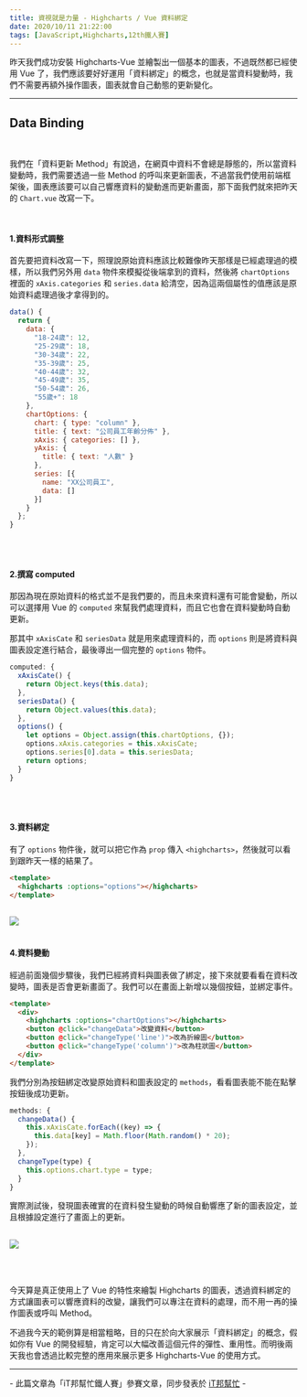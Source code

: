 ```yaml
---
title: 資視就是力量 - Highcharts / Vue 資料綁定
date: 2020/10/11 21:22:00
tags: [JavaScript,Highcharts,12th鐵人賽]
---
```


昨天我們成功安裝 Highcharts-Vue 並繪製出一個基本的圖表，不過既然都已經使用 Vue 了，我們應該要好好運用「資料綁定」的概念，也就是當資料變動時，我們不需要再額外操作圖表，圖表就會自己動態的更新變化。

---

## Data Binding

<br/>

我們在「資料更新 Method」有說過，在網頁中資料不會總是靜態的，所以當資料變動時，我們需要透過一些 Method 的呼叫來更新圖表，不過當我們使用前端框架後，圖表應該要可以自己響應資料的變動進而更新畫面，那下面我們就來把昨天的 `Chart.vue` 改寫一下。

<br/>

#### 1.資料形式調整

首先要把資料改寫一下，照理說原始資料應該比較難像昨天那樣是已經處理過的模樣，所以我們另外用 `data` 物件來模擬從後端拿到的資料，然後將 `chartOptions` 裡面的 `xAxis.categories` 和 `series.data` 給清空，因為這兩個屬性的值應該是原始資料處理過後才拿得到的。

```javascript
data() {
  return {
    data: {
      "18-24歲": 12,
      "25-29歲": 18,
      "30-34歲": 22,
      "35-39歲": 25,
      "40-44歲": 32,
      "45-49歲": 35,
      "50-54歲": 26,
      "55歲+": 18
    },
    chartOptions: {
      chart: { type: "column" },
      title: { text: "公司員工年齡分佈" },
      xAxis: { categories: [] },
      yAxis: { 
        title: { text: "人數" }
      },
      series: [{ 
        name: "XX公司員工",
        data: []
      }]
    }
  };
}
```

<br/>
<br/>

#### 2.撰寫 computed

那因為現在原始資料的格式並不是我們要的，而且未來資料還有可能會變動，所以可以選擇用 Vue 的 `computed` 來幫我們處理資料，而且它也會在資料變動時自動更新。

那其中 `xAxisCate` 和 `seriesData` 就是用來處理資料的，而 `options` 則是將資料與圖表設定進行結合，最後導出一個完整的 `options` 物件。

```javascript
computed: {
  xAxisCate() {
    return Object.keys(this.data);
  },
  seriesData() {
    return Object.values(this.data);
  },
  options() {
    let options = Object.assign(this.chartOptions, {});
    options.xAxis.categories = this.xAxisCate;
    options.series[0].data = this.seriesData;
    return options;
  }
}
```

<br/>
<br/>

#### 3.資料綁定

有了 `options` 物件後，就可以把它作為 `prop` 傳入 `<highcharts>`，然後就可以看到跟昨天一樣的結果了。

```html
<template>
  <highcharts :options="options"></highcharts>
</template>
```

<img src="vue-chart.png" style="max-width: 800px; margin: 16px auto 0;" />

<br/>
<br/>

#### 4.資料變動

經過前面幾個步驟後，我們已經將資料與圖表做了綁定，接下來就要看看在資料改變時，圖表是否會更新畫面了。我們可以在畫面上新增以幾個按鈕，並綁定事件。

```html
<template>
  <div>
    <highcharts :options="chartOptions"></highcharts>
    <button @click="changeData">改變資料</button>
    <button @click="changeType('line')">改為折線圖</button>
    <button @click="changeType('column')">改為柱狀圖</button>
  </div>
</template>
```

我們分別為按鈕綁定改變原始資料和圖表設定的 `methods`，看看圖表能不能在點擊按鈕後成功更新。

```javascript
methods: {
  changeData() {
    this.xAxisCate.forEach((key) => {
      this.data[key] = Math.floor(Math.random() * 20);
    });
  },
  changeType(type) {
    this.options.chart.type = type;
  }
}
```

實際測試後，發現圖表確實的在資料發生變動的時候自動響應了新的圖表設定，並且根據設定進行了畫面上的更新。

<img src="vue-binding.gif" style="max-width: 800px; margin: 16px auto 0;" />

<br/><br/>

今天算是真正使用上了 Vue 的特性來繪製 Highcharts 的圖表，透過資料綁定的方式讓圖表可以響應資料的改變，讓我們可以專注在資料的處理，而不用一再的操作圖表或呼叫 Method。

不過我今天的範例算是相當粗略，目的只在於向大家展示「資料綁定」的概念，假如你有 Vue 的開發經驗，肯定可以大幅改善這個元件的彈性、重用性。而明後兩天我也會透過比較完整的應用來展示更多 Highcharts-Vue 的使用方式。


---

\- 此篇文章為「iT邦幫忙鐵人賽」參賽文章，同步發表於 [iT邦幫忙](https://ithelp.ithome.com.tw/articles/10252156) -


